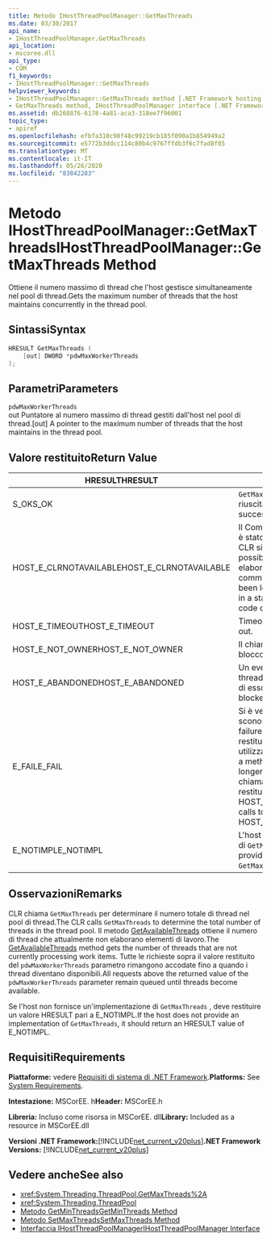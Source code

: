 ```yaml
---
title: Metodo IHostThreadPoolManager::GetMaxThreads
ms.date: 03/30/2017
api_name:
- IHostThreadPoolManager.GetMaxThreads
api_location:
- mscoree.dll
api_type:
- COM
f1_keywords:
- IHostThreadPoolManager::GetMaxThreads
helpviewer_keywords:
- IHostThreadPoolManager::GetMaxThreads method [.NET Framework hosting]
- GetMaxThreads method, IHostThreadPoolManager interface [.NET Framework hosting]
ms.assetid: db268876-6178-4a81-aca3-318ee7f96001
topic_type:
- apiref
ms.openlocfilehash: efbfa310c90f48c99219cb185f090a1b854949a2
ms.sourcegitcommit: e5772b3ddcc114c80b4c9767ffdb3f6c7fad8f05
ms.translationtype: MT
ms.contentlocale: it-IT
ms.lasthandoff: 05/26/2020
ms.locfileid: "83842283"
---
```

# <a name="ihostthreadpoolmanagergetmaxthreads-method"></a><span data-ttu-id="f6156-102">Metodo IHostThreadPoolManager::GetMaxThreads</span><span class="sxs-lookup"><span data-stu-id="f6156-102">IHostThreadPoolManager::GetMaxThreads Method</span></span>
<span data-ttu-id="f6156-103">Ottiene il numero massimo di thread che l'host gestisce simultaneamente nel pool di thread.</span><span class="sxs-lookup"><span data-stu-id="f6156-103">Gets the maximum number of threads that the host maintains concurrently in the thread pool.</span></span>  
  
## <a name="syntax"></a><span data-ttu-id="f6156-104">Sintassi</span><span class="sxs-lookup"><span data-stu-id="f6156-104">Syntax</span></span>  
  
```cpp  
HRESULT GetMaxThreads (  
    [out] DWORD *pdwMaxWorkerThreads  
);  
```  
  
## <a name="parameters"></a><span data-ttu-id="f6156-105">Parametri</span><span class="sxs-lookup"><span data-stu-id="f6156-105">Parameters</span></span>  
 `pdwMaxWorkerThreads`  
 <span data-ttu-id="f6156-106">out Puntatore al numero massimo di thread gestiti dall'host nel pool di thread.</span><span class="sxs-lookup"><span data-stu-id="f6156-106">[out] A pointer to the maximum number of threads that the host maintains in the thread pool.</span></span>  
  
## <a name="return-value"></a><span data-ttu-id="f6156-107">Valore restituito</span><span class="sxs-lookup"><span data-stu-id="f6156-107">Return Value</span></span>  
  
|<span data-ttu-id="f6156-108">HRESULT</span><span class="sxs-lookup"><span data-stu-id="f6156-108">HRESULT</span></span>|<span data-ttu-id="f6156-109">Description</span><span class="sxs-lookup"><span data-stu-id="f6156-109">Description</span></span>|  
|-------------|-----------------|  
|<span data-ttu-id="f6156-110">S_OK</span><span class="sxs-lookup"><span data-stu-id="f6156-110">S_OK</span></span>|<span data-ttu-id="f6156-111">`GetMaxThreads`la restituzione è riuscita.</span><span class="sxs-lookup"><span data-stu-id="f6156-111">`GetMaxThreads` returned successfully.</span></span>|  
|<span data-ttu-id="f6156-112">HOST_E_CLRNOTAVAILABLE</span><span class="sxs-lookup"><span data-stu-id="f6156-112">HOST_E_CLRNOTAVAILABLE</span></span>|<span data-ttu-id="f6156-113">Il Common Language Runtime (CLR (non è stato caricato in un processo oppure CLR si trova in uno stato in cui non è possibile eseguire codice gestito o elaborare la chiamata correttamente.</span><span class="sxs-lookup"><span data-stu-id="f6156-113">The common language runtime (CLR( has not been loaded into a process, or the CLR is in a state in which it cannot run managed code or process the call successfully.</span></span>|  
|<span data-ttu-id="f6156-114">HOST_E_TIMEOUT</span><span class="sxs-lookup"><span data-stu-id="f6156-114">HOST_E_TIMEOUT</span></span>|<span data-ttu-id="f6156-115">Timeout della chiamata.</span><span class="sxs-lookup"><span data-stu-id="f6156-115">The call timed out.</span></span>|  
|<span data-ttu-id="f6156-116">HOST_E_NOT_OWNER</span><span class="sxs-lookup"><span data-stu-id="f6156-116">HOST_E_NOT_OWNER</span></span>|<span data-ttu-id="f6156-117">Il chiamante non è il proprietario del blocco.</span><span class="sxs-lookup"><span data-stu-id="f6156-117">The caller does not own the lock.</span></span>|  
|<span data-ttu-id="f6156-118">HOST_E_ABANDONED</span><span class="sxs-lookup"><span data-stu-id="f6156-118">HOST_E_ABANDONED</span></span>|<span data-ttu-id="f6156-119">Un evento è stato annullato mentre un thread bloccato o Fiber era in attesa su di esso.</span><span class="sxs-lookup"><span data-stu-id="f6156-119">An event was canceled while a blocked thread or fiber was waiting on it.</span></span>|  
|<span data-ttu-id="f6156-120">E_FAIL</span><span class="sxs-lookup"><span data-stu-id="f6156-120">E_FAIL</span></span>|<span data-ttu-id="f6156-121">Si è verificato un errore irreversibile sconosciuto.</span><span class="sxs-lookup"><span data-stu-id="f6156-121">An unknown catastrophic failure occurred.</span></span> <span data-ttu-id="f6156-122">Quando un metodo restituisce E_FAIL, CLR non è più utilizzabile all'interno del processo.</span><span class="sxs-lookup"><span data-stu-id="f6156-122">When a method returns E_FAIL, the CLR is no longer usable within the process.</span></span> <span data-ttu-id="f6156-123">Le chiamate successive ai metodi di hosting restituiscono HOST_E_CLRNOTAVAILABLE.</span><span class="sxs-lookup"><span data-stu-id="f6156-123">Subsequent calls to hosting methods return HOST_E_CLRNOTAVAILABLE.</span></span>|  
|<span data-ttu-id="f6156-124">E_NOTIMPL</span><span class="sxs-lookup"><span data-stu-id="f6156-124">E_NOTIMPL</span></span>|<span data-ttu-id="f6156-125">L'host non fornisce un'implementazione di `GetMaxThreads` .</span><span class="sxs-lookup"><span data-stu-id="f6156-125">The host does not provide an implementation of `GetMaxThreads`.</span></span>|  
  
## <a name="remarks"></a><span data-ttu-id="f6156-126">Osservazioni</span><span class="sxs-lookup"><span data-stu-id="f6156-126">Remarks</span></span>  
 <span data-ttu-id="f6156-127">CLR chiama `GetMaxThreads` per determinare il numero totale di thread nel pool di thread.</span><span class="sxs-lookup"><span data-stu-id="f6156-127">The CLR calls `GetMaxThreads` to determine the total number of threads in the thread pool.</span></span> <span data-ttu-id="f6156-128">Il metodo [GetAvailableThreads](ihostthreadpoolmanager-getavailablethreads-method.md) ottiene il numero di thread che attualmente non elaborano elementi di lavoro.</span><span class="sxs-lookup"><span data-stu-id="f6156-128">The [GetAvailableThreads](ihostthreadpoolmanager-getavailablethreads-method.md) method gets the number of threads that are not currently processing work items.</span></span> <span data-ttu-id="f6156-129">Tutte le richieste sopra il valore restituito del `pdwMaxWorkerThreads` parametro rimangono accodate fino a quando i thread diventano disponibili.</span><span class="sxs-lookup"><span data-stu-id="f6156-129">All requests above the returned value of the `pdwMaxWorkerThreads` parameter remain queued until threads become available.</span></span>  
  
 <span data-ttu-id="f6156-130">Se l'host non fornisce un'implementazione di `GetMaxThreads` , deve restituire un valore HRESULT pari a E_NOTIMPL.</span><span class="sxs-lookup"><span data-stu-id="f6156-130">If the host does not provide an implementation of `GetMaxThreads`, it should return an HRESULT value of E_NOTIMPL.</span></span>  
  
## <a name="requirements"></a><span data-ttu-id="f6156-131">Requisiti</span><span class="sxs-lookup"><span data-stu-id="f6156-131">Requirements</span></span>  
 <span data-ttu-id="f6156-132">**Piattaforme:** vedere [Requisiti di sistema di .NET Framework](../../get-started/system-requirements.md).</span><span class="sxs-lookup"><span data-stu-id="f6156-132">**Platforms:** See [System Requirements](../../get-started/system-requirements.md).</span></span>  
  
 <span data-ttu-id="f6156-133">**Intestazione:** MSCorEE. h</span><span class="sxs-lookup"><span data-stu-id="f6156-133">**Header:** MSCorEE.h</span></span>  
  
 <span data-ttu-id="f6156-134">**Libreria:** Incluso come risorsa in MSCorEE. dll</span><span class="sxs-lookup"><span data-stu-id="f6156-134">**Library:** Included as a resource in MSCorEE.dll</span></span>  
  
 <span data-ttu-id="f6156-135">**Versioni .NET Framework:**[!INCLUDE[net_current_v20plus](../../../../includes/net-current-v20plus-md.md)]</span><span class="sxs-lookup"><span data-stu-id="f6156-135">**.NET Framework Versions:** [!INCLUDE[net_current_v20plus](../../../../includes/net-current-v20plus-md.md)]</span></span>  
  
## <a name="see-also"></a><span data-ttu-id="f6156-136">Vedere anche</span><span class="sxs-lookup"><span data-stu-id="f6156-136">See also</span></span>

- <xref:System.Threading.ThreadPool.GetMaxThreads%2A>
- <xref:System.Threading.ThreadPool>
- [<span data-ttu-id="f6156-137">Metodo GetMinThreads</span><span class="sxs-lookup"><span data-stu-id="f6156-137">GetMinThreads Method</span></span>](ihostthreadpoolmanager-getminthreads-method.md)
- [<span data-ttu-id="f6156-138">Metodo SetMaxThreads</span><span class="sxs-lookup"><span data-stu-id="f6156-138">SetMaxThreads Method</span></span>](ihostthreadpoolmanager-setmaxthreads-method.md)
- [<span data-ttu-id="f6156-139">Interfaccia IHostThreadPoolManager</span><span class="sxs-lookup"><span data-stu-id="f6156-139">IHostThreadPoolManager Interface</span></span>](ihostthreadpoolmanager-interface.md)

